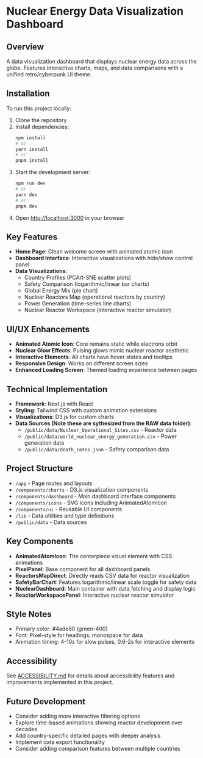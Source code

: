 # Nuclear Energy Data Visualization Dashboard

## Overview
A data visualization dashboard that displays nuclear energy data across the globe. Features interactive charts, maps, and data comparisons with a unified retro/cyberpunk UI theme.

## Installation
To run this project locally:

1. Clone the repository
2. Install dependencies:
   ```bash
   npm install
   # or
   yarn install
   # or
   pnpm install
   ```
3. Start the development server:
   ```bash
   npm run dev
   # or
   yarn dev
   # or
   pnpm dev
   ```
4. Open [http://localhost:3000](http://localhost:3000) in your browser

## Key Features
- **Home Page**: Clean welcome screen with animated atomic icon
- **Dashboard Interface**: Interactive visualizations with hide/show control panel
- **Data Visualizations**:
  - Country Profiles (PCA/t-SNE scatter plots)
  - Safety Comparison (logarithmic/linear bar charts)
  - Global Energy Mix (pie chart)
  - Nuclear Reactors Map (operational reactors by country)
  - Power Generation (time-series line charts)
  - Nuclear Reactor Workspace (interactive reactor simulator)

## UI/UX Enhancements
- **Animated Atomic Icon**: Core remains static while electrons orbit
- **Nuclear Glow Effects**: Pulsing glows mimic nuclear reactor aesthetic
- **Interactive Elements**: All charts have hover states and tooltips
- **Responsive Design**: Works on different screen sizes
- **Enhanced Loading Screen**: Themed loading experience between pages

## Technical Implementation
- **Framework**: Next.js with React
- **Styling**: Tailwind CSS with custom animation extensions
- **Visualizations**: D3.js for custom charts
- **Data Sources (Note these are sythesized from the RAW data folder)**:
  - `/public/data/Nuclear_Operational_Sites.csv` - Reactor data
  - `/public/data/world_nuclear_energy_generation.csv` - Power generation data
  - `/public/data/death_rates.json` - Safety comparison data

## Project Structure
- `/app` - Page routes and layouts
- `/components/charts` - D3.js visualization components
- `/components/dashboard` - Main dashboard interface components
- `/components/icons` - SVG icons including AnimatedAtomIcon
- `/components/ui` - Reusable UI components
- `/lib` - Data utilities and type definitions
- `/public/data` - Data sources

## Key Components
- **AnimatedAtomIcon**: The centerpiece visual element with CSS animations
- **PixelPanel**: Base component for all dashboard panels
- **ReactorsMapDirect**: Directly reads CSV data for reactor visualization
- **SafetyBarChart**: Features logarithmic/linear scale toggle for safety data
- **NuclearDashboard**: Main container with data fetching and display logic
- **ReactorWorkspacePanel**: Interactive nuclear reactor simulator

## Style Notes
- Primary color: #4ade80 (green-400)
- Font: Pixel-style for headings, monospace for data
- Animation timing: 4-10s for slow pulses, 0.6-2s for interactive elements

## Accessibility
See [ACCESSIBILITY.md](./ACCESSIBILITY.md) for details about accessibility features and improvements implemented in this project.

## Future Development
- Consider adding more interactive filtering options
- Explore time-based animations showing reactor development over decades
- Add country-specific detailed pages with deeper analysis
- Implement data export functionality
- Consider adding comparison features between multiple countries
